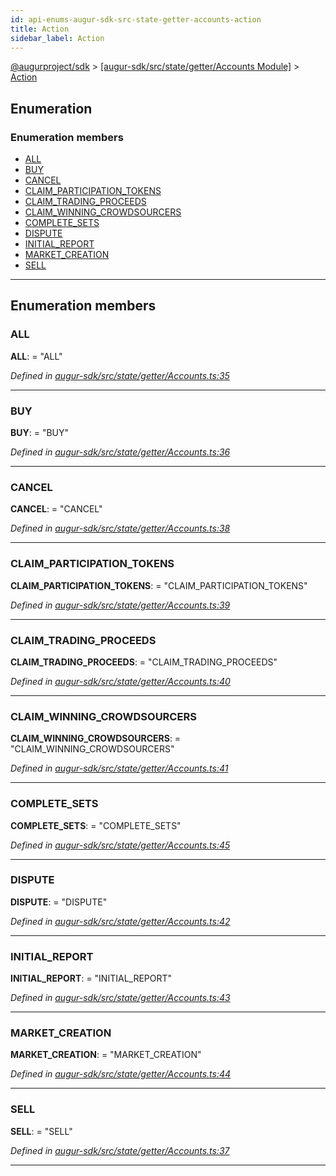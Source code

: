 ```yaml
---
id: api-enums-augur-sdk-src-state-getter-accounts-action
title: Action
sidebar_label: Action
---
```


[@augurproject/sdk](api-readme.md) > [[augur-sdk/src/state/getter/Accounts Module]](api-modules-augur-sdk-src-state-getter-accounts-module.md) > [Action](api-enums-augur-sdk-src-state-getter-accounts-action.md)

## Enumeration

### Enumeration members

* [ALL](api-enums-augur-sdk-src-state-getter-accounts-action.md#all)
* [BUY](api-enums-augur-sdk-src-state-getter-accounts-action.md#buy)
* [CANCEL](api-enums-augur-sdk-src-state-getter-accounts-action.md#cancel)
* [CLAIM_PARTICIPATION_TOKENS](api-enums-augur-sdk-src-state-getter-accounts-action.md#claim_participation_tokens)
* [CLAIM_TRADING_PROCEEDS](api-enums-augur-sdk-src-state-getter-accounts-action.md#claim_trading_proceeds)
* [CLAIM_WINNING_CROWDSOURCERS](api-enums-augur-sdk-src-state-getter-accounts-action.md#claim_winning_crowdsourcers)
* [COMPLETE_SETS](api-enums-augur-sdk-src-state-getter-accounts-action.md#complete_sets)
* [DISPUTE](api-enums-augur-sdk-src-state-getter-accounts-action.md#dispute)
* [INITIAL_REPORT](api-enums-augur-sdk-src-state-getter-accounts-action.md#initial_report)
* [MARKET_CREATION](api-enums-augur-sdk-src-state-getter-accounts-action.md#market_creation)
* [SELL](api-enums-augur-sdk-src-state-getter-accounts-action.md#sell)

---

## Enumeration members

<a id="all"></a>

###  ALL

**ALL**:  = "ALL"

*Defined in [augur-sdk/src/state/getter/Accounts.ts:35](https://github.com/AugurProject/augur/blob/1e1466f1d3/packages/augur-sdk/src/state/getter/Accounts.ts#L35)*

___
<a id="buy"></a>

###  BUY

**BUY**:  = "BUY"

*Defined in [augur-sdk/src/state/getter/Accounts.ts:36](https://github.com/AugurProject/augur/blob/1e1466f1d3/packages/augur-sdk/src/state/getter/Accounts.ts#L36)*

___
<a id="cancel"></a>

###  CANCEL

**CANCEL**:  = "CANCEL"

*Defined in [augur-sdk/src/state/getter/Accounts.ts:38](https://github.com/AugurProject/augur/blob/1e1466f1d3/packages/augur-sdk/src/state/getter/Accounts.ts#L38)*

___
<a id="claim_participation_tokens"></a>

###  CLAIM_PARTICIPATION_TOKENS

**CLAIM_PARTICIPATION_TOKENS**:  = "CLAIM_PARTICIPATION_TOKENS"

*Defined in [augur-sdk/src/state/getter/Accounts.ts:39](https://github.com/AugurProject/augur/blob/1e1466f1d3/packages/augur-sdk/src/state/getter/Accounts.ts#L39)*

___
<a id="claim_trading_proceeds"></a>

###  CLAIM_TRADING_PROCEEDS

**CLAIM_TRADING_PROCEEDS**:  = "CLAIM_TRADING_PROCEEDS"

*Defined in [augur-sdk/src/state/getter/Accounts.ts:40](https://github.com/AugurProject/augur/blob/1e1466f1d3/packages/augur-sdk/src/state/getter/Accounts.ts#L40)*

___
<a id="claim_winning_crowdsourcers"></a>

###  CLAIM_WINNING_CROWDSOURCERS

**CLAIM_WINNING_CROWDSOURCERS**:  = "CLAIM_WINNING_CROWDSOURCERS"

*Defined in [augur-sdk/src/state/getter/Accounts.ts:41](https://github.com/AugurProject/augur/blob/1e1466f1d3/packages/augur-sdk/src/state/getter/Accounts.ts#L41)*

___
<a id="complete_sets"></a>

###  COMPLETE_SETS

**COMPLETE_SETS**:  = "COMPLETE_SETS"

*Defined in [augur-sdk/src/state/getter/Accounts.ts:45](https://github.com/AugurProject/augur/blob/1e1466f1d3/packages/augur-sdk/src/state/getter/Accounts.ts#L45)*

___
<a id="dispute"></a>

###  DISPUTE

**DISPUTE**:  = "DISPUTE"

*Defined in [augur-sdk/src/state/getter/Accounts.ts:42](https://github.com/AugurProject/augur/blob/1e1466f1d3/packages/augur-sdk/src/state/getter/Accounts.ts#L42)*

___
<a id="initial_report"></a>

###  INITIAL_REPORT

**INITIAL_REPORT**:  = "INITIAL_REPORT"

*Defined in [augur-sdk/src/state/getter/Accounts.ts:43](https://github.com/AugurProject/augur/blob/1e1466f1d3/packages/augur-sdk/src/state/getter/Accounts.ts#L43)*

___
<a id="market_creation"></a>

###  MARKET_CREATION

**MARKET_CREATION**:  = "MARKET_CREATION"

*Defined in [augur-sdk/src/state/getter/Accounts.ts:44](https://github.com/AugurProject/augur/blob/1e1466f1d3/packages/augur-sdk/src/state/getter/Accounts.ts#L44)*

___
<a id="sell"></a>

###  SELL

**SELL**:  = "SELL"

*Defined in [augur-sdk/src/state/getter/Accounts.ts:37](https://github.com/AugurProject/augur/blob/1e1466f1d3/packages/augur-sdk/src/state/getter/Accounts.ts#L37)*

___

